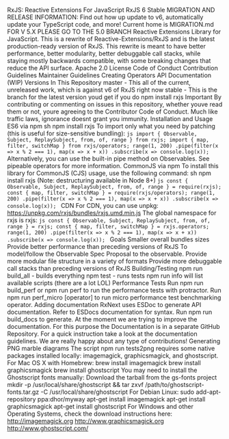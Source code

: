 RxJS: Reactive Extensions For JavaScript RxJS 6 Stable MIGRATION AND RELEASE INFORMATION: Find out how up update to v6, automatically update your TypeScript code, and more! Current home is MIGRATION.md FOR V 5.X PLEASE GO TO THE 5.0 BRANCH Reactive Extensions Library for JavaScript. This is a rewrite of Reactive-Extensions/RxJS and is the latest production-ready version of RxJS. This rewrite is meant to have better performance, better modularity, better debuggable call stacks, while staying mostly backwards compatible, with some breaking changes that reduce the API surface. Apache 2.0 License Code of Conduct Contribution Guidelines Maintainer Guidelines Creating Operators API Documentation (WIP) Versions In This Repository master - This all of the current, unreleased work, which is against v6 of RxJS right now stable - This is the branch for the latest version youd get if you do npm install rxjs Important By contributing or commenting on issues in this repository, whether youve read them or not, youre agreeing to the Contributor Code of Conduct. Much like traffic laws, ignorance doesnt grant you immunity. Installation and Usage ES6 via npm sh npm install rxjs To import only what you need by patching (this is useful for size-sensitive bundling): ```js import { Observable, Subject, ReplaySubject, from, of, range } from rxjs; import { map, filter, switchMap } from rxjs/operators; range(1, 200) .pipe(filter(x => x % 2 === 1), map(x => x + x)) .subscribe(x => console.log(x)); ``` Alternatively, you can use the built-in pipe method on Observables. See pipeable operators for more information. CommonJS via npm To install this library for CommonJS (CJS) usage, use the following command: sh npm install rxjs (Note: destructuring available in Node 8+) ```js const { Observable, Subject, ReplaySubject, from, of, range } = require(rxjs); const { map, filter, switchMap } = require(rxjs/operators); range(1, 200) .pipe(filter(x => x % 2 === 1), map(x => x + x)) .subscribe(x => console.log(x)); ``` CDN For CDN, you can use unpkg: https://unpkg.com/rxjs/bundles/rxjs.umd.min.js The global namespace for rxjs is rxjs: ```js const { Observable, Subject, ReplaySubject, from, of, range } = rxjs; const { map, filter, switchMap } = rxjs.operators; range(1, 200) .pipe(filter(x => x % 2 === 1), map(x => x + x)) .subscribe(x => console.log(x)); ``` Goals Smaller overall bundles sizes Provide better performance than preceding versions of RxJS To model/follow the Observable Spec Proposal to the observable. Provide more modular file structure in a variety of formats Provide more debuggable call stacks than preceding versions of RxJS Building/Testing npm run build_all - builds everything npm test - runs tests npm run info will list available scripts (there are a lot LOL) Performance Tests Run npm run build_perf or npm run perf to run the performance tests with protractor. Run npm run perf_micro [operator] to run micro performance test benchmarking operator. Adding documentation RxNext uses ESDoc to generate API documentation. Refer to ESDocs documentation for syntax. Run npm run build_docs to generate. At the moment we are trying to improve the documentation. For this purpose the Documentation is in a separate GitHub Repository. For a quick instruction take a look at the documentation guidelines. We are really happy about any type of contributions! Generating PNG marble diagrams The script npm run tests2png requires some native packages installed locally: imagemagick, graphicsmagick, and ghostscript. For Mac OS X with Homebrew: brew install imagemagick brew install graphicsmagick brew install ghostscript You may need to install the Ghostscript fonts manually: Download the tarball from the gs-fonts project mkdir -p /usr/local/share/ghostscript && tar zxvf /path/to/ghostscript-fonts.tar.gz -C /usr/local/share/ghostscript For Debian Linux: sudo add-apt-repository ppa:dhor/myway apt-get install imagemagick apt-get install graphicsmagick apt-get install ghostscript For Windows and other Operating Systems, check the download instructions here: http://imagemagick.org http://www.graphicsmagick.org http://www.ghostscript.com/